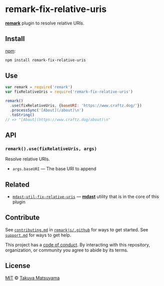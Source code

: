 # remark-fix-relative-uris

[**remark**][remark] plugin to resolve relative URIs.

## Install

[npm][]:

```sh
npm install remark-fix-relative-uris
```

## Use

```js
var remark = require('remark')
var fixRelativeUris = require('remark-fix-relative-uris')

remark()
  .use(fixRelativeUris, {baseURI: 'https://www.craftz.dog/'})
  .processSync('[About](/about)\n')
  .toString()
// => "[About](https://www.craftz.dog/about)\n"
```

## API

### `remark().use(fixRelativeUris, args)`

Resolve relative URIs.

- `args.baseURI` — The base URI to append

## Related

- [`mdast-util-fix-relative-uris`][mdast-util-fix-relative-uris]
  — [**mdast**][mdast] utility that is in the core of this plugin

## Contribute

See [`contributing.md`][contributing] in [`remarkjs/.github`][health] for ways
to get started.
See [`support.md`][support] for ways to get help.

This project has a [code of conduct][coc].
By interacting with this repository, organization, or community you agree to
abide by its terms.

## License

[MIT][license] © [Takuya Matsuyama][author]

[npm]: https://docs.npmjs.com/cli/install
[health]: https://github.com/remarkjs/.github
[contributing]: https://github.com/remarkjs/.github/blob/HEAD/contributing.md
[support]: https://github.com/remarkjs/.github/blob/HEAD/support.md
[coc]: https://github.com/remarkjs/.github/blob/HEAD/code-of-conduct.md
[license]: LICENSE
[author]: https://www.craftz.dog/
[remark]: https://github.com/remarkjs/remark
[mdast]: https://github.com/syntax-tree/mdast
[mdast-util-fix-relative-uris]: https://github.com/inkdropapp/mdast-util-fix-relative-uris
[hast]: https://github.com/syntax-tree/hast
